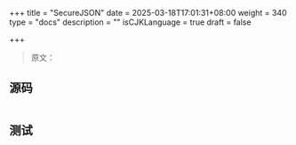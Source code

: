 +++
title = "SecureJSON"
date = 2025-03-18T17:01:31+08:00
weight = 340
type = "docs"
description = ""
isCJKLanguage = true
draft = false

+++

> 原文：

## 源码

```go

```



## 测试

```powershell

```

